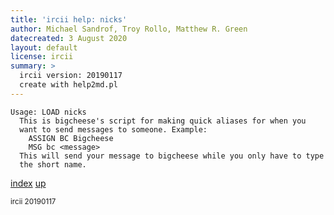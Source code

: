 ```yaml
---
title: 'ircii help: nicks'
author: Michael Sandrof, Troy Rollo, Matthew R. Green
datecreated: 3 August 2020
layout: default
license: ircii
summary: >
  ircii version: 20190117
  create with help2md.pl
---
```

```
Usage: LOAD nicks
  This is bigcheese's script for making quick aliases for when you 
  want to send messages to someone. Example:  
    ASSIGN BC Bigcheese
    MSG bc <message>
  This will send your message to bigcheese while you only have to type
  the short name.
```

[index](index.html)
[up](..)

<small> ircii 20190117 </small>
